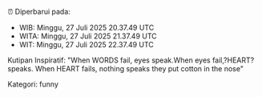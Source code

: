 ⏰ Diperbarui pada:
- WIB: Minggu, 27 Juli 2025 20.37.49 UTC
- WITA: Minggu, 27 Juli 2025 21.37.49 UTC
- WIT: Minggu, 27 Juli 2025 22.37.49 UTC

Kutipan Inspiratif:
"When WORDS fail, eyes speak.When eyes fail,?HEART? speaks. When HEART fails, nothing speaks they put cotton in the nose"


Kategori: funny


